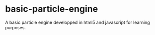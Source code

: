 # basic-particle-engine
A basic particle engine developped in html5 and javascript for learning purposes.
